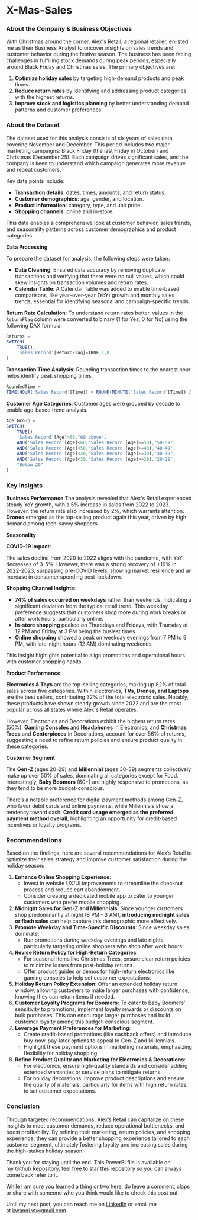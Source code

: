 # X-Mas-Sales

### **About the Company & Business Objectives**

With Christmas around the corner, Alex's Retail, a regional retailer, enlisted me as their Business Analyst to uncover insights on sales trends and customer behavior during the festive season. The business has been facing challenges in fulfilling stock demands during peak periods, especially around Black Friday and Christmas sales. The primary objectives are:

1. **Optimize holiday sales** by targeting high-demand products and peak times.
2. **Reduce return rates** by identifying and addressing product categories with the highest returns.
3. **Improve stock and logistics planning** by better understanding demand patterns and customer preferences.


### **About the Dataset**

The dataset used for this analysis consists of six years of sales data, covering November and December. This period includes two major marketing campaigns: Black Friday (the last Friday in October) and Christmas (December 25). Each campaign drives significant sales, and the company is keen to understand which campaign generates more revenue and repeat customers.

Key data points include:

- **Transaction details**: dates, times, amounts, and return status.
- **Customer demographics**: age, gender, and location.
- **Product information**: category, type, and unit price.
- **Shopping channels**: online and in-store.

This data enables a comprehensive look at customer behavior, sales trends, and seasonality patterns across customer demographics and product categories.

**Data Processing**

To prepare the dataset for analysis, the following steps were taken:

- **Data Cleaning**: Ensured data accuracy by removing duplicate transactions and verifying that there were no null values, which could skew insights on transaction volumes and return rates.
- **Calendar Table**: A Calendar Table was added to enable time-based comparisons, like year-over-year (YoY) growth and monthly sales trends, essential for identifying seasonal and campaign-specific trends.

**Return Rate Calculation**: To understand return rates better, values in the `ReturnFlag` column were converted to binary (1 for Yes, 0 for No) using the following DAX formula:

```jsx
Returns = 
SWITCH(
    TRUE(),
    'Sales Record'[ReturnFlag]=TRUE,1,0
)
```

**Transaction Time Analysis**: Rounding transaction times to the nearest hour helps identify peak shopping times.

```jsx
RoundedTime = 
TIME(HOUR('Sales Record'[Time]) + ROUND(MINUTE('Sales Record'[Time]) / 60, 0), 0, 0)
```

**Customer Age Categories**: Customer ages were grouped by decade to enable age-based trend analysis.

```jsx
Age Group = 
SWITCH(
    TRUE(),
    'Sales Record'[Age]>60,"60 above",
    AND('Sales Record'[Age]<60,'Sales Record'[Age]>=50),"50-59",
    AND('Sales Record'[Age]<50,'Sales Record'[Age]>=40),"40-49",
    AND('Sales Record'[Age]<40,'Sales Record'[Age]>=30),"30-39",
    AND('Sales Record'[Age]<30,'Sales Record'[Age]>=20),"20-29",
    "Below 20"
)

```

### Key Insights

**Business Performance**
The analysis revealed that Alex's Retail experienced steady YoY growth, with a 5% increase in sales from 2022 to 2023. However, the return rate also increased by 2%, which warrants attention. **Drones** emerged as the top-selling product again this year, driven by high demand among tech-savvy shoppers.

**Seasonality**

**COVID-19 Impact**: 

The sales decline from 2020 to 2022 aligns with the pandemic, with YoY decreases of 3-5%. However, there was a strong recovery of +16% in 2022-2023, surpassing pre-COVID levels, showing market resilience and an increase in consumer spending post-lockdown.

**Shopping Channel Insights**:

- **74% of sales occurred on weekdays** rather than weekends, indicating a significant deviation from the typical retail trend. This weekday preference suggests that customers shop more during work breaks or after work hours, particularly online.
- **In-store shopping** peaked on Thursdays and Fridays, with Thursday at 12 PM and Friday at 3 PM being the busiest times.
- **Online shopping** showed a peak on weekday evenings from 7 PM to 9 PM, with late-night hours (12 AM) dominating weekends.

This insight highlights potential to align promotions and operational hours with customer shopping habits.

**Product Performance**

**Electronics & Toys** are the top-selling categories, making up 82% of total sales across five categories. Within electronics, **TVs, Drones, and Laptops** are the best sellers, contributing 32% of the total electronic sales. Notably, these products have shown steady growth since 2022 and are the most popular across all states where Alex's Retail operates.

However, Electronics and Decorations exhibit the highest return rates (50%). **Gaming Consoles** and **Headphones** in Electronics, and **Christmas Trees** and **Centerpieces** in Decorations, account for over 56% of returns, suggesting a need to refine return policies and ensure product quality in these categories.

**Customer Segment**

The **Gen-Z** (ages 20-29) and **Millennial** (ages 30-39) segments collectively make up over 50% of sales, dominating all categories except for Food. Interestingly, **Baby Boomers** (60+) are highly responsive to promotions, as they tend to be more budget-conscious.

There’s a notable preference for digital payment methods among Gen-Z, who favor debit cards and online payments, while Millennials show a tendency toward cash. **Credit card usage emerged as the preferred payment method overall**, highlighting an opportunity for credit-based incentives or loyalty programs.

### **Recommendations**

Based on the findings, here are several recommendations for Alex’s Retail to optimize their sales strategy and improve customer satisfaction during the holiday season:

1. **Enhance Online Shopping Experience**:
    - Invest in website UX/UI improvements to streamline the checkout process and reduce cart abandonment.
    - Consider creating a dedicated mobile app to cater to younger customers who prefer mobile shopping.
2. **Midnight Sales for Gen-Z and Millennials**: Since younger customers shop predominantly at night (8 PM - 3 AM), **introducing midnight sales or flash sales** can help capture this demographic more effectively.
3. **Promote Weekday and Time-Specific Discounts**: Since weekday sales dominate:
    - Run promotions during weekday evenings and late nights, particularly targeting online shoppers who shop after work hours.
4. **Revise Return Policy for High-Return Categories**:
    - For seasonal items like Christmas Trees, ensure clear return policies to minimize losses from post-holiday returns.
    - Offer product guides or demos for high-return electronics like gaming consoles to help set customer expectations.
5. **Holiday Return Policy Extension**: Offer an extended holiday return window, allowing customers to make larger purchases with confidence, knowing they can return items if needed.
6. **Customer Loyalty Programs for Boomers**: To cater to Baby Boomers’ sensitivity to promotions, implement loyalty rewards or discounts on bulk purchases. This can encourage larger purchases and build customer loyalty among this budget-conscious segment.
7. **Leverage Payment Preferences for Marketing**:
    - Create credit-based promotions (like cashback offers) and introduce buy-now-pay-later options to appeal to Gen-Z and Millennials.
    - Highlight these payment options in marketing materials, emphasizing flexibility for holiday shopping.
8. **Refine Product Quality and Marketing for Electronics & Decorations**:
    - For electronics, ensure high-quality standards and consider adding extended warranties or service plans to mitigate returns.
    - For holiday decorations, improve product descriptions and ensure the quality of materials, particularly for items with high return rates, to set customer expectations.

### **Conclusion**

Through targeted recommendations, Alex’s Retail can capitalize on these insights to meet customer demands, reduce operational bottlenecks, and boost profitability. By refining their marketing, return policies, and shopping experience, they can provide a better shopping experience tailored to each customer segment, ultimately fostering loyalty and increasing sales during the high-stakes holiday season.

Thank you for staying until the end. This PowerBi file is available on my [Github Repository](https://github.com/WanQi-K/PowerBi-MavenPizza), feel free to star this repository so you can always come back refer to it.

While I am sure you learned a thing or two here, do leave a comment, claps or share with someone who you think would like to check this post out.

Until my next post, you can reach me on [LinkedIn](https://www.linkedin.com/in/wan-qi-khaw-2ba442185/) or email me at [kwanqi.yt@gmail.com](mailto:kwanqi.yt@gmail.com).
